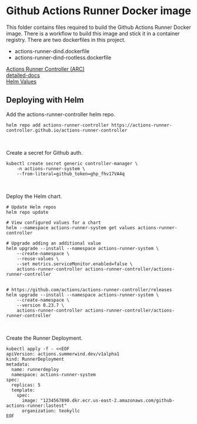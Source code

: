 # Github Actions Runner Docker image
This folder contains files required to build the Github Actions Runner Docker image.  There is a workflow to build this image and stick it in a container registry.  There are two dockerfiles in this project.<br>
* actions-runner-dind.dockerfile
* actions-runner-dind-rootless.dockerfile


[Actions Runner Controller (ARC)](https://github.com/actions-runner-controller/actions-runner-controller)<br>
[detailed-docs](https://github.com/actions-runner-controller/actions-runner-controller/blob/master/docs/detailed-docs.md)<br>
[Helm Values](https://github.com/actions-runner-controller/actions-runner-controller/tree/master/charts/actions-runner-controller)<br>


## Deploying with Helm
Add the actions-runner-controller helm repo.<br>
```
helm repo add actions-runner-controller https://actions-runner-controller.github.io/actions-runner-controller
```
<br>

Create a secret for Github auth.<br>
```
kubectl create secret generic controller-manager \
    -n actions-runner-system \
    --from-literal=github_token=ghp_fhv17VA4q
```
<br>


Deploy the Helm chart.<br>
```
# Update Helm repos
helm repo update

# View configured values for a chart
helm --namespace actions-runner-system get values actions-runner-controller

# Upgrade adding an additional value
helm upgrade --install --namespace actions-runner-system \
    --create-namespace \
    --reuse-values \
    --set metrics.serviceMonitor.enabled=false \
    actions-runner-controller actions-runner-controller/actions-runner-controller


# https://github.com/actions/actions-runner-controller/releases
helm upgrade --install --namespace actions-runner-system \
    --create-namespace \
    --version 0.23.7 \
    actions-runner-controller actions-runner-controller/actions-runner-controller

```
<br>

Create the Runner Deployment.<br>
```
kubectl apply -f - <<EOF
apiVersion: actions.summerwind.dev/v1alpha1
kind: RunnerDeployment
metadata:
  name: runnerdeploy
  namespace: actions-runner-system
spec:
  replicas: 5
  template:
    spec:
      image: "1234567890.dkr.ecr.us-east-2.amazonaws.com/github-actions-runner:lastest"
      organization: teokyllc
EOF
```
